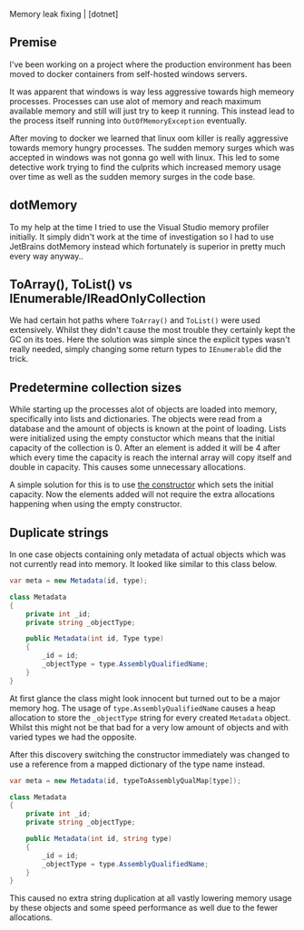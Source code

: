 Memory leak fixing | [dotnet]

## Premise

I've been working on a project where the production environment has been moved to docker containers from self-hosted windows servers. 

It was apparent that windows is way less aggressive towards high memeory processes. Processes can use alot of memory and reach maximum available memory and still will just try to keep it running. This instead lead to the process itself running into `OutOfMemoryException` eventually.

After moving to docker we learned that linux oom killer is really aggressive towards memory hungry processes. The sudden memory surges which was accepted in windows was not gonna go well with linux. This led to some detective work trying to find the culprits which increased memory usage over time as well as the sudden memory surges in the code base. 

## dotMemory

To my help at the time I tried to use the Visual Studio memory profiler initially. It simply didn't work at the time of investigation so I had to use JetBrains dotMemory instead which fortunately is superior in pretty much every way anyway..

## ToArray(), ToList() vs IEnumerable/IReadOnlyCollection

We had certain hot paths where `ToArray()` and `ToList()` were used extensively. Whilst they didn't cause the most trouble they certainly kept the GC on its toes. Here the solution was simple since the explicit types wasn't really needed, simply changing some return types to `IEnumerable` did the trick. 

## Predetermine collection sizes

While starting up the processes alot of objects are loaded into memory, specifically into lists and dictionaries. The objects were read from a database and the amount of objects is known at the point of loading. Lists were initialized using the empty constuctor which means that the initial capacity of the collection is 0. After an element is added it will be 4 after which every time the capacity is reach the internal array will copy itself and double in capacity. This causes some unnecessary allocations.

 A simple solution for this is to use [the constructor](https://docs.microsoft.com/en-us/dotnet/api/system.collections.generic.list-1.-ctor?view=net-6.0#system-collections-generic-list-1-ctor(system-int32))
 which sets the initial capacity. Now the elements added will not require the extra allocations happening when using the empty constructor. 

<!-- ## Span<T>


## Stack vs Heap allocation

| Type        | Allocation           
| -----------|:-------------|
| reference types | heap
| value type declared as variable in method | stack  |  
| value type declared as parameter in method | stack |
| value type declared as member of class | heap |
| value type declared as member of struct | wherever parent is allocated|
| ref struct | stack | -->

<!-- ## Empty collections

While encountering a property with a collection you might need to check it for null or try to rid of the problem by using the auto-property initializer to make sure the collection never is (at least less likely) null. What if the class which the auto-property initializer was set on has 1M+ objects allocated in memory? Then   -->

## Duplicate strings


In one case objects containing only metadata of actual objects which was not currently read into memory. It looked like similar to this class below. 

```cs
var meta = new Metadata(id, type);

class Metadata
{
    private int _id;
    private string _objectType;

    public Metadata(int id, Type type)
    {
        _id = id;
        _objectType = type.AssemblyQualifiedName;
    }
}
```

At first glance the class might look innocent but turned out to be a major memory hog. The usage of `type.AssemblyQualifiedName` causes a heap allocation to store the `_objectType` string for every created `Metadata` object. Whilst this might not be that bad for a very low amount of objects and with varied types we had the opposite.

After this discovery switching the constructor immediately was changed to use a reference from a mapped dictionary of the type name instead.

```cs
var meta = new Metadata(id, typeToAssemblyQualMap[type]);

class Metadata
{
    private int _id;
    private string _objectType;

    public Metadata(int id, string type)
    {
        _id = id;
        _objectType = type.AssemblyQualifiedName;
    }
}
```

This caused no extra string duplication at all vastly lowering memory usage by these objects and some speed performance as well due to the fewer allocations.